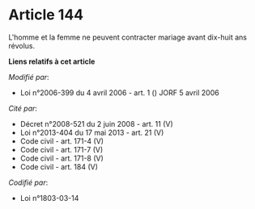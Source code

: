 # Article 144

L'homme et la femme ne peuvent contracter mariage avant dix-huit ans révolus.

**Liens relatifs à cet article**

_Modifié par_:

  - Loi n°2006-399 du 4 avril 2006 - art. 1 () JORF 5 avril 2006

_Cité par_:

  - Décret n°2008-521 du 2 juin 2008 - art. 11 (V)
  - Loi n°2013-404 du 17 mai 2013 - art. 21 (V)
  - Code civil - art. 171-4 (V)
  - Code civil - art. 171-7 (V)
  - Code civil - art. 171-8 (V)
  - Code civil - art. 184 (V)

_Codifié par_:

  - Loi n°1803-03-14
